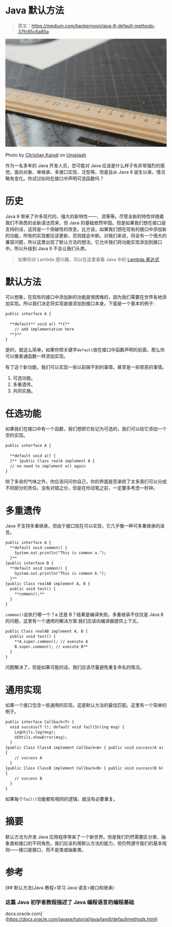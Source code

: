 # Java 默认方法

> 原文：<https://medium.com/hackernoon/java-8-default-methods-37fc65c6a85a>

![](img/5a1cb5ce2b3b5590272043efacecf1d1.png)

Photo by [Christian Kaindl](https://unsplash.com/photos/xnUQO2DwXOo?utm_source=unsplash&utm_medium=referral&utm_content=creditCopyText) on [Unsplash](https://unsplash.com/?utm_source=unsplash&utm_medium=referral&utm_content=creditCopyText)

作为一名多年的 Java 开发人员，您可能对 Java 应该是什么样子有非常强烈的感觉。面向对象、单继承、多接口实现、泛型等。但是自从 Java 8 诞生以来，情况略有变化。你试过如何在接口中声明可选函数吗？

# 历史

Java 8 带来了许多现代的、强大的新特性——、流等等。尽管全新的特性伴随着我们不熟悉的全新语法而来，但 Java 的基础依然牢固。但是如果我们想在接口层支持的话，这将是一个突破性的改变。比方说，如果我们想在现有的接口中添加新的功能，所有的实现都应该更新，否则就会中断。对我们来说，将会有一个很大的兼容问题，所以这里出现了默认方法的想法。它允许我们将功能实现添加到接口中。所以升级到 Java 8 不会让我们头疼。

> 如果你对 Lambda 感兴趣，可以在这里查看 Java 中的 [Lambda 表达式](/@jintin/lambda-expression-in-java-ca9e1222eb7c)

# 默认方法

可以想象，在现有的接口中添加新的功能是很困难的，因为我们需要在世界各地添加实现。所以我们决定将实现直接添加到接口本身。下面是一个基本的例子:

```
public interface A {

  **default** void a() **{**
    // add implementation here
  **}**
}
```

是的，就这么简单。如果你把关键字`default`放在接口中函数声明的前面，那么你可以像普通函数一样添加实现。

有了这个新功能，我们可以实现一些以前做不到的事情，甚至是一些邪恶的事情。

1.  可选功能。
2.  多重遗传。
3.  共同实施。

# 任选功能

如果我们在接口中有一个函数，我们想把它标记为可选的，我们可以给它添加一个空的实现。

```
public interface A {

  **default void a() {
  }** }public Class realA implement A {
  // no need to implement a() again
}
```

除了多余的气味之外，你应该问问你自己，你的界面是否承担了太多我们可以分成不同部分的责任。没有对错之分，但是在你动笔之前，一定要多考虑一秒钟。

# 多重遗传

Java 不支持多重继承，但由于接口现在可以实现，它几乎像一种可多重继承的语言。

```
public interface A {
  **default void common() {
    System.out.println("This is common a.");
  }**
}public interface B {
  **default void common() {
    System.out.println("This is common b.");
  }**
}public Class realAB implement A, B {
  public void test() {
    **common();**
  }
}
```

`common()`会执行哪一个？a 还是 B？结果是编译失败。多重继承不仅仅是 Java 8 的问题，这里有一个通用的解决方案:我们应该向编译器提供上下文。

```
public Class realAB implement A, B {
  public void test() {
    **A.super.common(); // execute A
    B.super.common(); // execute B**
  }
}
```

问题解决了。但是如果可能的话，我们应该尽量避免重复命名的情况。

# 通用实现

如果一个接口包含一些通用的实现。这是默认方法的最佳匹配。这里有一个简单的例子。

```
public interface Callback<T> {
  void success(T t); default void fail(String msg) {
    LogUtils.log(msg);
    UIUtils.showError(msg);
  }
}public Class ClassA implement Callback<A> { public void success(A a) {
    // success A
  }
}public Class ClassB implement Callback<B> { public void success(B b) {
    // success B
  }
}
```

如果每个`fail()`功能都有相同的逻辑，就没有必要重复。

# 摘要

默认方法为开发 Java 应用程序带来了一个新世界。但是我们仍然需要区分类、抽象类和接口的不同角色。我们应该利用默认方法的能力，但仍然遵守我们的基本规则——接口是接口，而不是类或抽象类。

# 参考

 [## 默认方法(Java 教程>学习 Java 语言>接口和继承)

### 这篇 Java 初学者教程描述了 Java 编程语言的编程基础

docs.oracle.com](https://docs.oracle.com/javase/tutorial/java/IandI/defaultmethods.html)